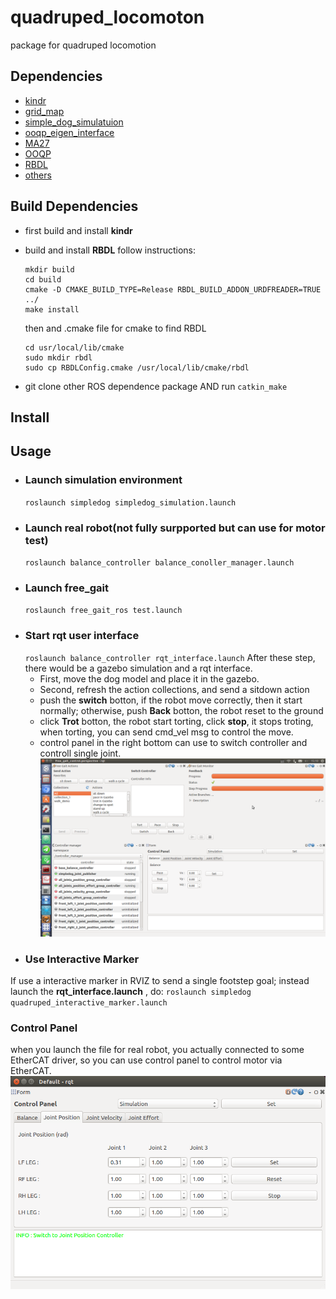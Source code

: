 # quadruped_locomoton
package for quadruped locomotion
## Dependencies
- [kindr](https://github.com/ANYbotics/kindr)
- [grid_map](https://github.com/ANYbotics/grid_map)
- [simple_dog_simulatuion](https://github.com/HITSZ-LeggedRobotics/simple_dog_simulation)
- [ooqp_eigen_interface](https://github.com/HITSZ-LeggedRobotics/dependencies/tree/master/ooqp_eigen_interface-master)
- [MA27](https://github.com/HITSZ-LeggedRobotics/ma27)
- [OOQP](https://github.com/HITSZ-LeggedRobotics/OOQP)
- [RBDL](https://github.com/HITSZ-LeggedRobotics/rbdl)
- [others](https://github.com/HITSZ-LeggedRobotics/dependencies)

## Build Dependencies
  - first build and install **kindr**
  - build and install **RBDL** follow instructions:

    ```
    mkdir build
    cd build
    cmake -D CMAKE_BUILD_TYPE=Release RBDL_BUILD_ADDON_URDFREADER=TRUE ../
    make install
    ```
    then and .cmake file for cmake to find RBDL
    ```
    cd usr/local/lib/cmake
    sudo mkdir rbdl
    sudo cp RBDLConfig.cmake /usr/local/lib/cmake/rbdl
    ```
  - git clone other ROS dependence package AND run `catkin_make`

## Install

## Usage
- ### Launch simulation environment
  `roslaunch simpledog simpledog_simulation.launch`
- ### Launch real robot(not fully surpported but can use for motor test)
    `roslaunch balance_controller balance_conoller_manager.launch `
- ### Launch free_gait
  `roslaunch free_gait_ros test.launch`
- ### Start rqt user interface
  ` roslaunch balance_controller rqt_interface.launch `
After these step, there would be a gazebo simulation and a rqt interface.
  - First, move the dog model and place it in the gazebo.
  - Second, refresh the action collections, and send a sitdown action
  - push the **switch** botton, if the robot move correctly, then it start normally; otherwise, push **Back** botton, the robot reset to the ground
  - click **Trot** botton, the robot start torting, click **stop**, it stops troting, when torting, you can send cmd_vel msg to control the move.
  - control panel in the right bottom can use to switch controller and controll single joint.
![rqt_free_gait_interface](/assets/rqt_free_gait_interface.png)
- ### Use Interactive Marker
 If use a interactive marker in RVIZ to send a single footstep goal;
 instead launch the **rqt_interface.launch** , do:
 `roslaunch simpledog quadruped_interactive_marker.launch`

### Control Panel
when you launch the file for real robot, you actually connected to some EtherCAT driver, so you can use control panel to control motor via EtherCAT.
![control_panel](/assets/control_panel.png)
